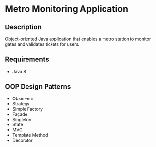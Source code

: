 # Metro Monitoring Application
## Description
Object-oriented Java application that enables a metro station to monitor gates and validates tickets for users.
## Requirements
- Java 8
## OOP Design Patterns
- Observers
- Strategy
- Simple Factory
- Façade
- Singleton
- State
- MVC
- Template Method
- Decorator

